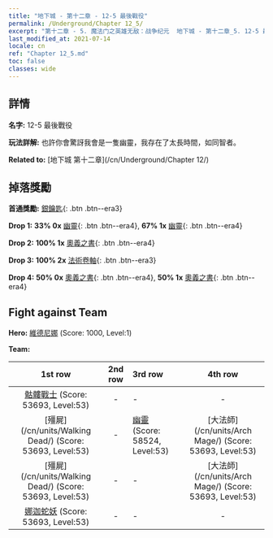 ```yaml
---
title: "地下城 - 第十二章 - 12-5 最後戰役"
permalink: /Underground/Chapter 12_5/
excerpt: "第十二章 - 5. 魔法门之英雄无敌：战争纪元  地下城 - 第十二章_5. 12-5 最後戰役"
last_modified_at: 2021-07-14
locale: cn
ref: "Chapter 12_5.md"
toc: false
classes: wide
---
```


## 詳情

 **名字:** 12-5 最後戰役

 **玩法詳解:**       也許你會驚訝我會是一隻幽靈，我存在了太長時間，如同智者。

 **Related to:** [地下城 第十二章](/cn/Underground/Chapter 12/)

## 掉落獎勵

 **首通獎勵:** [銀鑰匙](/cn/Items/con_693/){: .btn .btn--era3}

 **Drop 1:** **33% 0x** [幽靈](/cn/Items/unt_210/){: .btn .btn--era4}, **67% 1x** [幽靈](/cn/Items/unt_210/){: .btn .btn--era4}

 **Drop 2:** **100% 1x** [奧義之書](/cn/Items/mat_53/){: .btn .btn--era4}

 **Drop 3:** **100% 2x** [法術卷軸](/cn/Items/con_694/){: .btn .btn--era3}

 **Drop 4:** **50% 0x** [奧義之書](/cn/Items/mat_46/){: .btn .btn--era4}, **50% 1x** [奧義之書](/cn/Items/mat_46/){: .btn .btn--era4}


## Fight against Team
 **Hero:** [維德尼娜](/cn/heroes/Vidomina/) (Score: 1000, Level:1)

 **Team:**


  | 1st row | 2nd row | 3rd row | 4th row |
  |:----:|:----:|:----|:----:|
  | [骷髏戰士](/cn/units/Skeleton/) (Score: 53693, Level:53)  | - | - | - |
  | [殭屍](/cn/units/Walking Dead/) (Score: 53693, Level:53)  | - | [幽靈](/cn/units/Wight/) (Score: 58524, Level:53)  | [大法師](/cn/units/Arch Mage/) (Score: 53693, Level:53)  |
  | [殭屍](/cn/units/Walking Dead/) (Score: 53693, Level:53)  | - | - | [大法師](/cn/units/Arch Mage/) (Score: 53693, Level:53)  |
  | [娜迦蛇妖](/cn/units/Naga/) (Score: 53693, Level:53)  | - | - | - |


